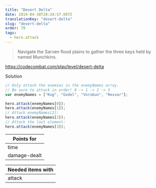```yaml
---
title: "Desert Delta"
date: 2019-04-30T20:24:57.697Z
translationKey: "desert-delta"
slug: "desert-delta"
order: 79
tags:
  - hero.attack
---
```


> Navigate the Sarven flood plains to gather the three keys held by named Munchkins.

https://codecombat.com/play/level/desert-delta

Solution

```javascript
// Only attack the enemies in the enemyNames array.
// Be sure to attack in order! 0 -> 1 -> 2 -> 3
var enemyNames = ["Kog", "Godel", "Vorobun", "Rexxar"];

hero.attack(enemyNames[0]);
hero.attack(enemyNames[1]);
// Attack enemyNames[2]:
hero.attack(enemyNames[2]);
// Attack the last element:
hero.attack(enemyNames[3]);

```

Points for |
--- |
time |
damage-dealt |

Needed items with |
--- |
attack |


